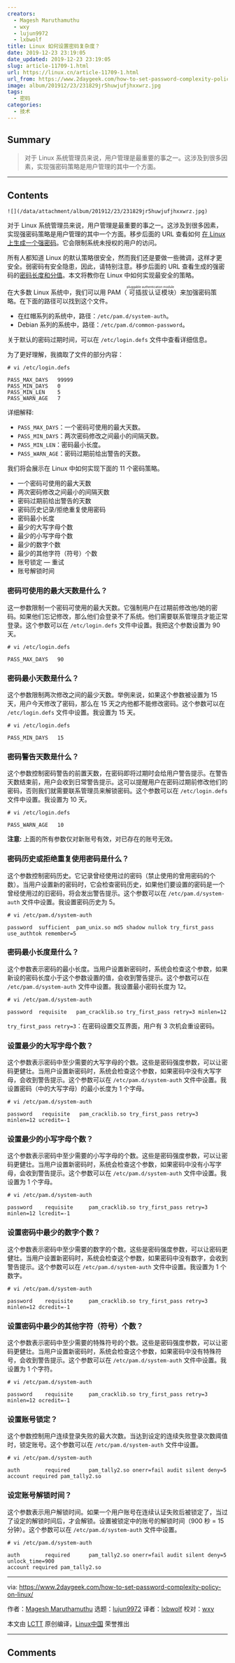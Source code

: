 ```yaml
---
creators:
  - Magesh Maruthamuthu
  - wxy
  - lujun9972
  - lxbwolf
title: Linux 如何设置密码复杂度？
date: 2019-12-23 23:19:05
date_updated: 2019-12-23 23:19:05
slug: article-11709-1.html
url: https://linux.cn/article-11709-1.html
url_from: https://www.2daygeek.com/how-to-set-password-complexity-policy-on-linux/
image: album/201912/23/231829jr5huwjufjhxxwrz.jpg
tags:
  - 密码
categories:
  - 技术
---
```


## Summary

> 对于 Linux 系统管理员来说，用户管理是最重要的事之一。这涉及到很多因素，实现强密码策略是用户管理的其中一个方面。

***

<!-- more -->

## Contents

`![](/data/attachment/album/201912/23/231829jr5huwjufjhxxwrz.jpg)`

对于 Linux 系统管理员来说，用户管理是最重要的事之一。这涉及到很多因素，实现强密码策略是用户管理的其中一个方面。移步后面的 URL 查看如何 [在 Linux 上生成一个强密码](https://www.2daygeek.com/5-ways-to-generate-a-random-strong-password-in-linux-terminal/)。它会限制系统未授权的用户的访问。

所有人都知道 Linux 的默认策略很安全，然而我们还是要做一些微调，这样才更安全。弱密码有安全隐患，因此，请特别注意。移步后面的 URL 查看生成的强密码的[密码长度和分值](https://www.2daygeek.com/how-to-check-password-complexity-strength-and-score-in-linux/)。本文将教你在 Linux 中如何实现最安全的策略。

在大多数 Linux 系统中，我们可以用 PAM（<ruby> 可插拔认证模块 <rt>  pluggable authentication module </rt></ruby>）来加强密码策略。在下面的路径可以找到这个文件。

* 在红帽系列的系统中，路径：`/etc/pam.d/system-auth`。
* Debian 系列的系统中，路径：`/etc/pam.d/common-password`。

关于默认的密码过期时间，可以在 `/etc/login.defs` 文件中查看详细信息。

为了更好理解，我摘取了文件的部分内容：

```shell
# vi /etc/login.defs

PASS_MAX_DAYS   99999
PASS_MIN_DAYS   0
PASS_MIN_LEN    5
PASS_WARN_AGE   7
```

详细解释:

* `PASS_MAX_DAYS`：一个密码可使用的最大天数。
* `PASS_MIN_DAYS`：两次密码修改之间最小的间隔天数。
* `PASS_MIN_LEN`：密码最小长度。
* `PASS_WARN_AGE`：密码过期前给出警告的天数。

我们将会展示在 Linux 中如何实现下面的 11 个密码策略。

* 一个密码可使用的最大天数
* 两次密码修改之间最小的间隔天数
* 密码过期前给出警告的天数
* 密码历史记录/拒绝重复使用密码
* 密码最小长度
* 最少的大写字母个数
* 最少的小写字母个数
* 最少的数字个数
* 最少的其他字符（符号）个数
* 账号锁定 — 重试
* 账号解锁时间

### 密码可使用的最大天数是什么？

这一参数限制一个密码可使用的最大天数。它强制用户在过期前修改他/她的密码。如果他们忘记修改，那么他们会登录不了系统。他们需要联系管理员才能正常登录。这个参数可以在 `/etc/login.defs` 文件中设置。我把这个参数设置为 90 天。

```shell
# vi /etc/login.defs

PASS_MAX_DAYS   90
```

### 密码最小天数是什么？

这个参数限制两次修改之间的最少天数。举例来说，如果这个参数被设置为 15 天，用户今天修改了密码，那么在 15 天之内他都不能修改密码。这个参数可以在 `/etc/login.defs` 文件中设置。我设置为 15 天。

```shell
# vi /etc/login.defs

PASS_MIN_DAYS   15
```

### 密码警告天数是什么？

这个参数控制密码警告的前置天数，在密码即将过期时会给用户警告提示。在警告天数结束前，用户会收到日常警告提示。这可以提醒用户在密码过期前修改他们的密码，否则我们就需要联系管理员来解锁密码。这个参数可以在 `/etc/login.defs` 文件中设置。我设置为 10 天。

```shell
# vi /etc/login.defs

PASS_WARN_AGE   10
```

**注意:** 上面的所有参数仅对新账号有效，对已存在的账号无效。

### 密码历史或拒绝重复使用密码是什么？

这个参数控制密码历史。它记录曾经使用过的密码（禁止使用的曾用密码的个数）。当用户设置新的密码时，它会检查密码历史，如果他们要设置的密码是一个曾经使用过的旧密码，将会发出警告提示。这个参数可以在 `/etc/pam.d/system-auth` 文件中设置。我设置密码历史为 5。

```shell
# vi /etc/pam.d/system-auth

password  sufficient  pam_unix.so md5 shadow nullok try_first_pass use_authtok remember=5
```

### 密码最小长度是什么？

这个参数表示密码的最小长度。当用户设置新密码时，系统会检查这个参数，如果新设的密码长度小于这个参数设置的值，会收到警告提示。这个参数可以在 `/etc/pam.d/system-auth` 文件中设置。我设置最小密码长度为 12。

```shell
# vi /etc/pam.d/system-auth

password  requisite   pam_cracklib.so try_first_pass retry=3 minlen=12
```

`try_first_pass retry=3`：在密码设置交互界面，用户有 3 次机会重设密码。

### 设置最少的大写字母个数？

这个参数表示密码中至少需要的大写字母的个数。这些是密码强度参数，可以让密码更健壮。当用户设置新密码时，系统会检查这个参数，如果密码中没有大写字母，会收到警告提示。这个参数可以在 `/etc/pam.d/system-auth` 文件中设置。我设置密码（中的大写字母）的最小长度为 1 个字母。

```shell
# vi /etc/pam.d/system-auth

password   requisite   pam_cracklib.so try_first_pass retry=3 minlen=12 ucredit=-1
```

### 设置最少的小写字母个数？

这个参数表示密码中至少需要的小写字母的个数。这些是密码强度参数，可以让密码更健壮。当用户设置新密码时，系统会检查这个参数，如果密码中没有小写字母，会收到警告提示。这个参数可以在 `/etc/pam.d/system-auth` 文件中设置。我设置为 1 个字母。

```shell
# vi /etc/pam.d/system-auth

password    requisite     pam_cracklib.so try_first_pass retry=3 minlen=12 lcredit=-1
```

### 设置密码中最少的数字个数？

这个参数表示密码中至少需要的数字的个数。这些是密码强度参数，可以让密码更健壮。当用户设置新密码时，系统会检查这个参数，如果密码中没有数字，会收到警告提示。这个参数可以在 `/etc/pam.d/system-auth` 文件中设置。我设置为 1 个数字。

```shell
# vi /etc/pam.d/system-auth

password    requisite     pam_cracklib.so try_first_pass retry=3 minlen=12 dcredit=-1
```

### 设置密码中最少的其他字符（符号）个数？

这个参数表示密码中至少需要的特殊符号的个数。这些是密码强度参数，可以让密码更健壮。当用户设置新密码时，系统会检查这个参数，如果密码中没有特殊符号，会收到警告提示。这个参数可以在 `/etc/pam.d/system-auth` 文件中设置。我设置为 1 个字符。

```shell
# vi /etc/pam.d/system-auth

password    requisite     pam_cracklib.so try_first_pass retry=3 minlen=12 ocredit=-1
```

### 设置账号锁定？

这个参数控制用户连续登录失败的最大次数。当达到设定的连续失败登录次数阈值时，锁定账号。这个参数可以在 `/etc/pam.d/system-auth` 文件中设置。

```shell
# vi /etc/pam.d/system-auth

auth        required      pam_tally2.so onerr=fail audit silent deny=5
account required pam_tally2.so
```

### 设定账号解锁时间？

这个参数表示用户解锁时间。如果一个用户账号在连续认证失败后被锁定了，当过了设定的解锁时间后，才会解锁。设置被锁定中的账号的解锁时间（900 秒 = 15分钟）。这个参数可以在 `/etc/pam.d/system-auth` 文件中设置。

```shell
# vi /etc/pam.d/system-auth

auth        required      pam_tally2.so onerr=fail audit silent deny=5 unlock_time=900
account required pam_tally2.so
```

---

via: <https://www.2daygeek.com/how-to-set-password-complexity-policy-on-linux/>

作者：[Magesh Maruthamuthu](https://www.2daygeek.com/author/magesh/) 选题：[lujun9972](https://github.com/lujun9972) 译者：[lxbwolf](https://github.com/lxbwolf) 校对：[wxy](https://github.com/wxy)

本文由 [LCTT](https://github.com/LCTT/TranslateProject) 原创编译，[Linux中国](https://linux.cn/) 荣誉推出

***

## Comments
